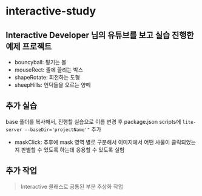 # interactive-study

## Interactive Developer 님의 유튜브를 보고 실습 진행한 예제 프로젝트

- bouncyball: 튕기는 볼
- mouseRect: 줄에 끌리는 박스
- shapeRotate: 회전하는 도형
- sheepHills: 언덕들을 오르는 양떼

## 추가 실습

base 폴더를 복사해서, 진행할 실습으로 이름 변경 후 package.json scripts에 `lite-server --baseDir='projectName'"` 추가

- maskClick: 추후에 mask 영역 별로 구분해서 이미지에서 어떤 사물이 클릭되었는지 판별할 수 있도록 하는데 응용할 수 있도록 실험

## 추가 작업

> Interactive 클래스로 공통된 부분 추상화 작업
